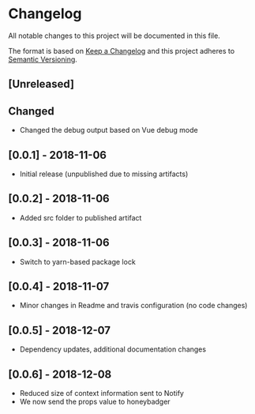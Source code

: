 # Changelog
All notable changes to this project will be documented in this file.

The format is based on [Keep a Changelog](http://keepachangelog.com/en/1.0.0/)
and this project adheres to [Semantic Versioning](http://semver.org/spec/v2.0.0.html).

## [Unreleased]

## Changed
* Changed the debug output based on Vue debug mode

## [0.0.1] - 2018-11-06
* Initial release (unpublished due to missing artifacts)

## [0.0.2] - 2018-11-06
* Added src folder to published artifact

## [0.0.3] - 2018-11-06
* Switch to yarn-based package lock

## [0.0.4] - 2018-11-07
* Minor changes in Readme and travis configuration (no code changes)

## [0.0.5] - 2018-12-07
* Dependency updates, additional documentation changes

## [0.0.6] - 2018-12-08
* Reduced size of context information sent to Notify
* We now send the props value to honeybadger
